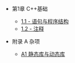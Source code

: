 - 第1章 C++基础
  - [1.1 - 语句与程序结构](Chapter-1/lesson1.1-statements-and-the-structure-of-a-program.md)
  - [1.2 - 注释](Chapter-1/lesson1.2-comments.md)

- 附录 A 杂项
  - [A1 静态库与动态库](Appendix-A/lessonA.1-a1-static-and-dynamic-libraries.md)

